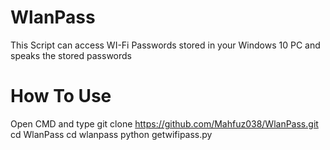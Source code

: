 # WlanPass
This Script can access  WI-Fi Passwords stored in your Windows 10 PC and speaks the stored passwords
# How To Use
Open CMD and type 
git clone https://github.com/Mahfuz038/WlanPass.git
cd WlanPass
cd wlanpass
python getwifipass.py
